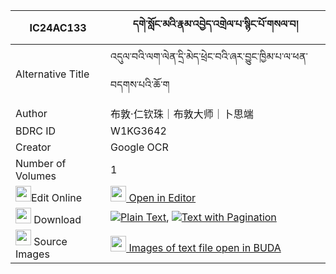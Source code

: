 |IC24AC133|དགེ་སློང་མའི་རྣམ་འབྱེད་འགྲེལ་པ་སྙིང་པོ་གསལ་བ། 
| --- | --- 
|Alternative Title |འདུལ་བའི་ལག་ལེན་དྲི་མེད་ཕྲེང་བའི་ཞར་བྱུང་ཁྱིམ་པ་ལ་ཕན་བདགས་པའི་ཆོ་ག
|Author| 布敦·仁钦珠｜布敦大师｜卜思端
|BDRC ID | W1KG3642
|Creator | Google OCR
|Number of Volumes| 1
|<img width="25" src="https://img.icons8.com/color/25/000000/edit-property.png">Edit Online| [<img width="25" src="https://avatars.githubusercontent.com/u/45091458?s=200&v=4"> Open in Editor](http://editor.openpecha.org/IC24AC133)
|<img width="25" src="https://img.icons8.com/fluent/48/000000/download-2.png"/>  Download | [![](https://img.icons8.com/color/20/000000/txt.png)Plain Text](https://github.com/Openpecha/IC24AC133/releases/download/v1/gelong_ma_i_namje_drelpa_nying_plain_IC24AC133.zip), [![](https://img.icons8.com/color/20/000000/txt.png)Text with Pagination](https://github.com/Openpecha/IC24AC133/releases/download/v1/gelong_ma_i_namje_drelpa_nying_pages_IC24AC133.zip)
|<img width="25" src="https://img.icons8.com/plasticine/100/000000/pictures-folder.png"/>  Source Images | [<img width="25" src="https://library.bdrc.io/icons/BUDA-small.svg"> Images of text file open in BUDA](https://library.bdrc.io/show/bdr:W1KG3642)